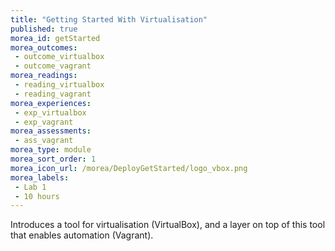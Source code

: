 ```yaml
---
title: "Getting Started With Virtualisation"
published: true
morea_id: getStarted
morea_outcomes:
 - outcome_virtualbox
 - outcome_vagrant
morea_readings:
 - reading_virtualbox
 - reading_vagrant
morea_experiences:
 - exp_virtualbox
 - exp_vagrant
morea_assessments:
 - ass_vagrant
morea_type: module
morea_sort_order: 1
morea_icon_url: /morea/DeployGetStarted/logo_vbox.png
morea_labels:
 - Lab 1
 - 10 hours
---
```

Introduces a tool for virtualisation (VirtualBox), and a layer on top of this tool that enables automation (Vagrant).


<!--
Before deploying a cloud application, it is a good idea to first develop and test it locally. This can be done by first setting up a "private virtual cloud" (PVC for short), with all the machines you want, provisioned with the server software you need, and your application deployed on them.

In this module we introduce `VirtualBox` as one solution for creating your PVC.

Many virtualisation softwares, and VirtualBox in particular, has a graphical user interface. While this may be desirable in some cases, this makes it difficult to automate the creation of your PVC. Therefore, we also introduce `Vagrant`, which functions as a command-line based layer on top of VirtualBox.
-->